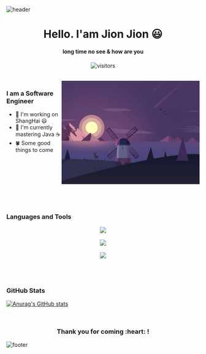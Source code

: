 ![header](https://capsule-render.vercel.app/api?type=waving&color=auto&height=130&section=header)

<p>
  <h1 align="center"><b>Hello. I'am Jion Jion 😃</b></h1>
</p>

<p>
  <h4 align="center"><b>long time no see & how are you </b></h4>
</p>

<p align="center">
    <img align="center" alt="visitors" src="https://profile-counter.glitch.me/jionjion/count.svg" href="javascript:void(0);"/>
</p>


<br>

<img align="right" height="270px" alt="GIF" src="https://raw.githubusercontent.com/jionjion/jionjion/master/assets/images/images-01.gif" onclick="return false;"/>

### I am a Software Engineer
- 🔭 I'm working on ShangHai 😃
- 🌱 I'm currently mastering Java ☕
- 🍀 Some good things to come


<br>
<br>
<br>
<br>
<br>
<br>
<br>


### Languages and Tools


<p align="center">
  <a href="https://skillicons.dev" onclick="return false;">
    <img src="https://skillicons.dev/icons?i=html,css,js,ts,vue,react&theme=light" />
  </a>
</p>
<p align="center">
  <a href="https://skillicons.dev" href="javascript:void(0);">
    <img src="https://skillicons.dev/icons?i=java,spring,idea,maven,kotlin,python&theme=light" />
  </a>
</p>
<p align="center">
  <a href="https://skillicons.dev" href="javascript:void(0);">
    <img src="https://skillicons.dev/icons?i=mysql,redis,mongodb,nginx,docker,linux&theme=light" />
  </a>
</p>


<br>
<br>


### GitHub Stats

[![Anurag's GitHub stats](https://github-readme-stats.vercel.app/api?username=jionjion&show_icons=true&theme=graywhite)](https://github.com/anuraghazra/github-readme-stats)



<br>

<div align="center">
<h3 align="center">Thank you for coming :heart: !</h3>
</div>


![footer](https://capsule-render.vercel.app/api?type=waving&color=auto&height=130&section=footer)
